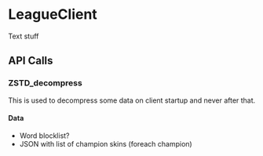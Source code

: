 # LeagueClient

Text stuff


## API Calls

### ZSTD_decompress

This is used to decompress some data on client startup and never after that.

#### Data

- Word blocklist?
- JSON with list of champion skins (foreach champion)
